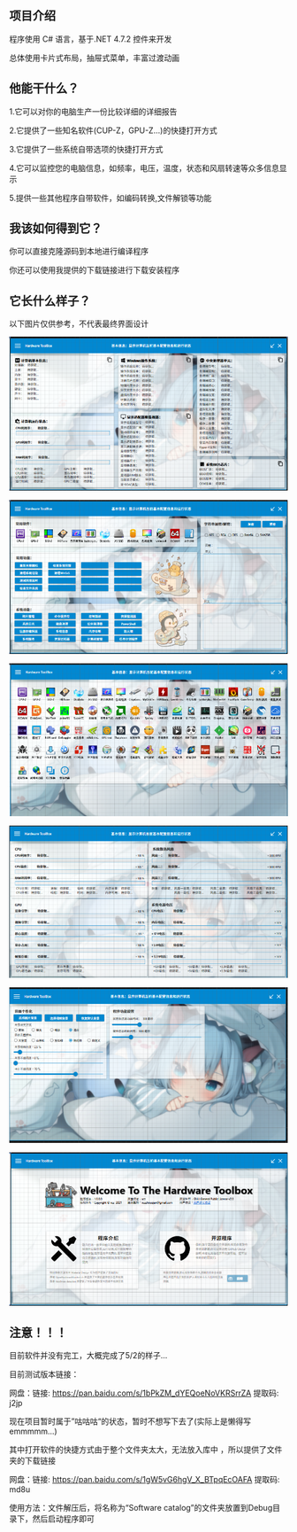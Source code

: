 ## 项目介绍

程序使用 C# 语言，基于.NET 4.7.2 控件来开发

总体使用卡片式布局，抽屉式菜单，丰富过渡动画

## 他能干什么？

1.它可以对你的电脑生产一份比较详细的详细报告

2.它提供了一些知名软件(CUP-Z，GPU-Z...)的快捷打开方式

3.它提供了一些系统自带选项的快捷打开方式

4.它可以监控您的电脑信息，如频率，电压，温度，状态和风扇转速等众多信息显示

5.提供一些其他程序自带软件，如编码转换,文件解锁等功能

## 我该如何得到它？

你可以直接克隆源码到本地进行编译程序

你还可以使用我提供的下载链接进行下载安装程序

## 它长什么样子？

以下图片仅供参考，不代表最终界面设计

![Snipaste_2021-07-03_13-07-08](图片/Snipaste_2021-08-24_19-01-08.png)

![Snipaste_2021-07-03_13-07-08](图片/Snipaste_2021-08-24_19-01-20.png)

![Snipaste_2021-07-03_13-07-08](图片/Snipaste_2021-08-24_19-01-31.png)

![Snipaste_2021-07-03_13-07-08](图片/Snipaste_2021-08-24_19-00-54.png)

![Snipaste_2021-07-03_13-07-08](图片/Snipaste_2021-08-24_19-01-53.png)

![Snipaste_2021-07-03_13-07-08](图片/Snipaste_2021-08-24_19-02-01.png)

## 注意！！！

目前软件并没有完工，大概完成了5/2的样子...

目前测试版本链接：

网盘：链接: https://pan.baidu.com/s/1bPkZM_dYEQoeNoVKRSrrZA 提取码: j2jp 

现在项目暂时属于”咕咕咕“的状态，暂时不想写下去了(实际上是懒得写emmmmm...)

其中打开软件的快捷方式由于整个文件夹太大，无法放入库中 ，所以提供了文件夹的下载链接

网盘：链接: https://pan.baidu.com/s/1gW5vG6hgV_X_BTpqEcOAFA 提取码: md8u

使用方法：文件解压后，将名称为“Software catalog”的文件夹放置到Debug目录下，然后启动程序即可





